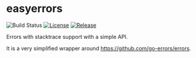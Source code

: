 # easyerrors

![Build Status](https://github.com/pprishchepa/easyerrors/workflows/go/badge.svg)
[![License](https://img.shields.io/github/license/pprishchepa/easyerrors)](/LICENSE)
[![Release](https://img.shields.io/github/release/pprishchepa/easyerrors.svg)](https://github.com/golangci/pprishchepa/easyerrors/latest)

Errors with stacktrace support with a simple API.

It is a very simplified wrapper around https://github.com/go-errors/errors.
